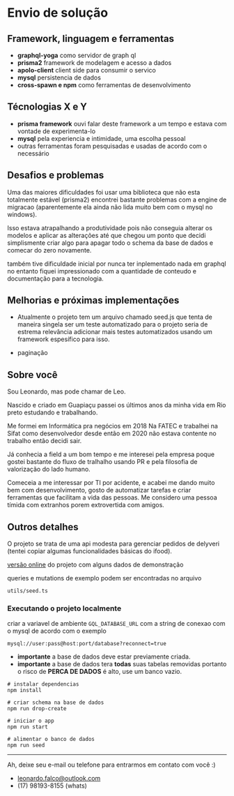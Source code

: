 # Envio de solução

## Framework, linguagem e ferramentas

- **graphql-yoga** como servidor de graph ql
- **prisma2** framework de modelagem e acesso a dados
- **apolo-client** client side para consumir o servico
- **mysql** persistencia de dados
- **cross-spawn e npm** como ferramentas de desenvolvimento

## Técnologias X e Y

- **prisma framework** ouvi falar deste framework a um tempo e estava com vontade de experimenta-lo
- **mysql** pela experiencia e intimidade, uma escolha pessoal
- outras ferramentas foram pesquisadas e usadas de acordo com o necessário

## Desafios e problemas

Uma das maiores dificuldades foi usar uma biblioteca que não esta totalmente estável (prisma2) encontrei bastante problemas com a engine de migracao (aparentemente ela ainda não lida muito bem com o mysql no windows).

Isso estava atrapalhando a produtividade pois não conseguia alterar os modelos e aplicar as alterações até que chegou um ponto que decidi simplismente criar algo para apagar todo o schema da base de dados e comecar do zero novamente.

também tive dificuldade inicial por nunca ter inplementado nada em graphql no entanto fiquei impressionado com a quantidade de conteudo e documentação para a tecnologia.

## Melhorias e próximas implementações

- Atualmente o projeto tem um arquivo chamado seed.js que tenta de maneira singela ser um teste automatizado para o projeto
seria de estrema relevância adicionar mais testes automatizados usando um framework espesífico para isso.

- paginação

## Sobre você

Sou Leonardo, mas pode chamar de Leo.

Nascido e criado em Guapiaçu passei os últimos anos da minha vida em Rio preto estudando e trabalhando.

Me formei em Informática pra negócios em 2018 Na FATEC e trabalhei na Sifat como desenvolvedor desde então em 2020 não estava
contente no trabalho então decidi sair.

Já conhecia a field a um bom tempo e me interesei pela empresa poque gostei bastante do fluxo de tralhalho usando PR e pela filosofia de valorização do lado humano.

Comeceia a me interessar por TI por acidente, e acabei me dando muito bem com desenvolvimento, gosto de automatizar tarefas e criar ferramentas que facilitam  a vida  das pessoas.
Me considero uma pessoa tímida com extranhos porem extrovertida com amigos.

## Outros detalhes

O projeto se trata de uma api modesta para gerenciar pedidos de delyveri (tentei copiar algumas funcionalidades básicas do ifood).

[versão online](https://gql-leo.herokuapp.com/) do projeto com alguns dados de demonstração

queries e mutations de exemplo podem ser encontradas no arquivo

```file
utils/seed.ts
```

### Executando o projeto localmente

criar a variavel de ambiente `GQL_DATABASE_URL` com a string de conexao com o mysql de acordo com o exemplo

``` url
mysql://user:pass@host:port/database?reconnect=true
```

- **importante** a base de dados deve estar previamente criada.
- **importante** a base de dados tera **todas** suas tabelas removidas portanto o risco de **PERCA DE DADOS** é alto, use um banco vazio.

```shell
# instalar dependencias
npm install

# criar schema na base de dados
npm run drop-create

# iniciar o app
npm run start

# alimentar o banco de dados
npm run seed
````

---

Ah, deixe seu e-mail ou telefone para entrarmos em contato com você :)

- leonardo.falco@outlook.com
- (17) 98193-8155 (whats)
